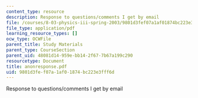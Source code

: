 ```yaml
---
content_type: resource
description: Response to questions/comments I get by email
file: /courses/8-03-physics-iii-spring-2003/9801d3fef07a1af01874bc223e3fff6d_anonresponse.pdf
file_type: application/pdf
learning_resource_types: []
ocw_type: OCWFile
parent_title: Study Materials
parent_type: CourseSection
parent_uid: 48081d14-959e-bb14-2f67-7b67a199c290
resourcetype: Document
title: anonresponse.pdf
uid: 9801d3fe-f07a-1af0-1874-bc223e3fff6d
---
```

Response to questions/comments I get by email

